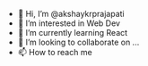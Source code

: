- 👋 Hi, I’m @akshaykrprajapati
- 👀 I’m interested in Web Dev
- 🌱 I’m currently learning React
- 💞️ I’m looking to collaborate on ...
- 📫 How to reach me 

<!---
akshaykrprajapati/akshaykrprajapati is a ✨ special ✨ repository because its `README.md` (this file) appears on your GitHub profile.
You can click the Preview link to take a look at your changes.
--->
